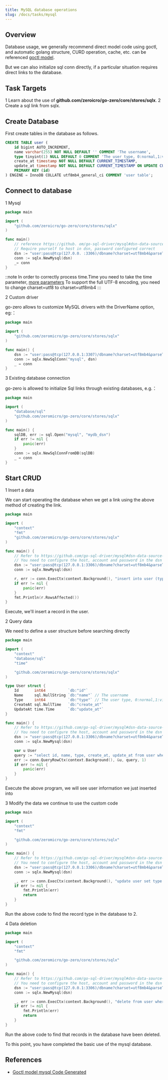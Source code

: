 ```yaml
---
title: MySQL database operations
slug: /docs/tasks/mysql
---
```


## Overview

Database usage, we generally recommend direct model code using goctl, and automatic golang structure, CURD operation, cache, etc. can be referenced <a href="/docs/tasks/cli/mysql" target="_blank">goctl model</a>.

But we can also initialize sql conn directly, if a particular situation requires direct links to the database.

## Task Targets

1 Learn about the use of **github.com/zeroicro/go-zero/core/stores/sqlx**.
2 Create a sql link from sqlx.

## Create Database

First create tables in the database as follows.

```sql
CREATE TABLE user (
    id bigint AUTO_INCREMENT,
    name varchar(255) NOT NULL DEFAULT '' COMMENT 'The username',
    type tinyint(1) NULL DEFAULT 0 COMMENT 'The user type, 0:normal,1:vip, for test golang keyword',
    create_at timestamp NOT NULL DEFAULT CURRENT_TIMESTAMP,
    update_at timestamp NOT NULL DEFAULT CURRENT_TIMESTAMP ON UPDATE CURRENT_TIMESTAMP,
    PRIMARY KEY (id)
) ENGINE = InnoDB COLLATE utf8mb4_general_ci COMMENT 'user table';
```

## Connect to database

1 Mysql

```go
package main

import (
    "github.com/zeroicro/go-zero/core/stores/sqlx"
)

func main()
    // reference https://github. om/go-sql-driver/mysql#dsn-data-source-name for details
    // Require yourself to host in dsn, password configured correct
    dsn := "user:pass@tcp(127.0.0. :3306)/dbname?charset=utf8mb4&parseTime=True&loc=Local"
    conn := sqlx.NewMysql(dsn)
    _= conn
}

```

::note
In order to correctly process time.Time you need to take the time parameter, [more parameters](https://github.com/go-sql-driver/mysql#parameters) To support the full UTF-8 encoding, you need to change charset=utf8 to charset=utf8mb4
:::

2 Custom driver

go-zero allows to customize MySQL drivers with the DriverName option, eg:：

```go
package main

import (
    "github.com/zeromicro/go-zero/core/stores/sqlx"
)

func main() {
    dsn := "user:pass@tcp(127.0.0.1:3307)/dbname?charset=utf8mb4&parseTime=True&loc=Local"
    conn := sqlx.NewSqlConn("mysql", dsn)
    _ = conn
}

```

3 Existing database connection

go-zero is allowed to initialize Sql links through existing databases, e.g.：

```go
package main

import (
    "database/sql"
    "github.com/zeromicro/go-zero/core/stores/sqlx"
)

func main() {
    sqlDB, err := sql.Open("mysql", "mydb_dsn")
    if err != nil {
        panic(err)
    }
    conn := sqlx.NewSqlConnFromDB(sqlDB)
    _ = conn
}

```

## Start CRUD

1 Insert a data

We can start operating the database when we get a link using the above method of creating the link.

```go
package main

import (
    "context"
    "fmt"
    "github.com/zeromicro/go-zero/core/stores/sqlx"
)

func main() {
    // Refer to https://github.com/go-sql-driver/mysql#dsn-data-source-name for details
    // You need to configure the host, account and password in the dsn correctly
    dsn := "user:pass@tcp(127.0.0.1:3306)/dbname?charset=utf8mb4&parseTime=True&loc=Local"
    conn := sqlx.NewMysql(dsn)

    r, err := conn.ExecCtx(context.Background(), "insert into user (type, name) values (?, ?)", 1, "test")
    if err != nil {
        panic(err)
    }
    fmt.Println(r.RowsAffected())
}

```

Execute, we'll insert a record in the user.

2 Query data

We need to define a user structure before searching directly

```go
package main

import (
    "context"
    "database/sql"
    "time"

    "github.com/zeromicro/go-zero/core/stores/sqlx"
)

type User struct {
    Id       int64          `db:"id"`
    Name     sql.NullString `db:"name"` // The username
    Type     int64          `db:"type"` // The user type, 0:normal,1:vip, for test golang keyword
    CreateAt sql.NullTime   `db:"create_at"`
    UpdateAt time.Time      `db:"update_at"`
}

func main() {
    // Refer to https://github.com/go-sql-driver/mysql#dsn-data-source-name for details
    // You need to configure the host, account and password in the dsn correctly
    dsn := "user:pass@tcp(127.0.0.1:3306)/dbname?charset=utf8mb4&parseTime=True&loc=Local"
    conn := sqlx.NewMysql(dsn)

    var u User
    query := "select id, name, type, create_at, update_at from user where id=?"
    err := conn.QueryRowCtx(context.Background(), &u, query, 1)
    if err != nil {
        panic(err)
    }
}

```

Execute the above program, we will see user information we just inserted into

3 Modify the data we continue to use the custom code

```go
package main

import (
    "context"
    "fmt"

    "github.com/zeromicro/go-zero/core/stores/sqlx"
)

func main() {
    // Refer to https://github.com/go-sql-driver/mysql#dsn-data-source-name for details
    // You need to configure the host, account and password in the dsn correctly
    dsn := "user:pass@tcp(127.0.0.1:3306)/dbname?charset=utf8mb4&parseTime=True&loc=Local"
    conn := sqlx.NewMysql(dsn)

    _, err := conn.ExecCtx(context.Background(), "update user set type = ? where name = ?", 2, "test")
    if err != nil {
        fmt.Println(err)
        return
    }
}

```

Run the above code to find the record type in the database to 2.

4 Data deletion

```go
package main

import (
    "context"
    "fmt"

    "github.com/zeromicro/go-zero/core/stores/sqlx"
)

func main() {
    // Refer to https://github.com/go-sql-driver/mysql#dsn-data-source-name for details
    // You need to configure the host, account and password in the dsn correctly
    dsn := "user:pass@tcp(127.0.0.1:3306)/dbname?charset=utf8mb4&parseTime=True&loc=Local"
    conn := sqlx.NewMysql(dsn)

    _, err := conn.ExecCtx(context.Background(), "delete from user where `id` = ?", 1)
    if err != nil {
        fmt.Println(err)
        return
    }
}

```

Run the above code to find that records in the database have been deleted.

To this point, you have completed the basic use of the mysql database.

## References

- <a href="/docs/tutorials/cli/model#goctl-model-mysql-%E6%8C%87%E4%BB%A4" target="_blank">Goctl model mysql Code Generated </a>
